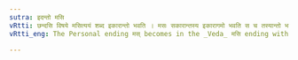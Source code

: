 ```yaml
---
sutra: इदन्तो मसि
vRtti: छन्दसि विषये मसित्ययं शब्द इकारान्तो भवति । मसः सकारान्तस्य इकारागमो भवति स च तस्यान्तो भवति ॥
vRtti_eng: The Personal ending मस् becomes in the _Veda_ मसि ending with an इ ॥

---
```


